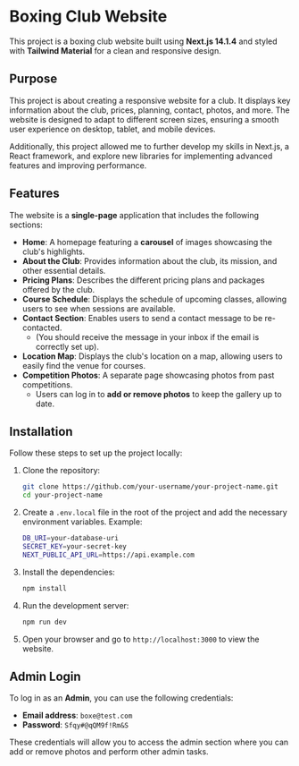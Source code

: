 # Boxing Club Website

This project is a boxing club website built using **Next.js 14.1.4** and styled with **Tailwind Material** for a clean and responsive design.

## Purpose

This project is about creating a responsive website for a club. It displays key information about the club, prices, planning, contact, photos, and more. The website is designed to adapt to different screen sizes, ensuring a smooth user experience on desktop, tablet, and mobile devices.

Additionally, this project allowed me to further develop my skills in Next.js, a React framework, and explore new libraries for implementing advanced features and improving performance.

## Features

The website is a **single-page** application that includes the following sections:

- **Home**: A homepage featuring a **carousel** of images showcasing the club's highlights.
- **About the Club**: Provides information about the club, its mission, and other essential details.
- **Pricing Plans**: Describes the different pricing plans and packages offered by the club.
- **Course Schedule**: Displays the schedule of upcoming classes, allowing users to see when sessions are available.
- **Contact Section**: Enables users to send a contact message to be re-contacted.
  - (You should receive the message in your inbox if the email is correctly set up).
- **Location Map**: Displays the club's location on a map, allowing users to easily find the venue for courses.
- **Competition Photos**: A separate page showcasing photos from past competitions.
  - Users can log in to **add or remove photos** to keep the gallery up to date.

## Installation

Follow these steps to set up the project locally:

1. Clone the repository:

   ```bash
   git clone https://github.com/your-username/your-project-name.git
   cd your-project-name
   ```

2. Create a `.env.local` file in the root of the project and add the necessary environment variables. Example:
   ```bash
   DB_URI=your-database-uri
   SECRET_KEY=your-secret-key
   NEXT_PUBLIC_API_URL=https://api.example.com
   ```
3. Install the dependencies:

   ```bash
   npm install
   ```

4. Run the development server:

   ```bash
   npm run dev
   ```

5. Open your browser and go to `http://localhost:3000` to view the website.

## Admin Login

To log in as an **Admin**, you can use the following credentials:

- **Email address**: `boxe@test.com`
- **Password**: `Sfqy#@qQM9f!Rm&S`

These credentials will allow you to access the admin section where you can add or remove photos and perform other admin tasks.
